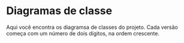# Diagramas de classe
Aqui você encontra os diagramsa de classes do projeto. Cada versão começa com um número de dois dígitos, na ordem crescente.
